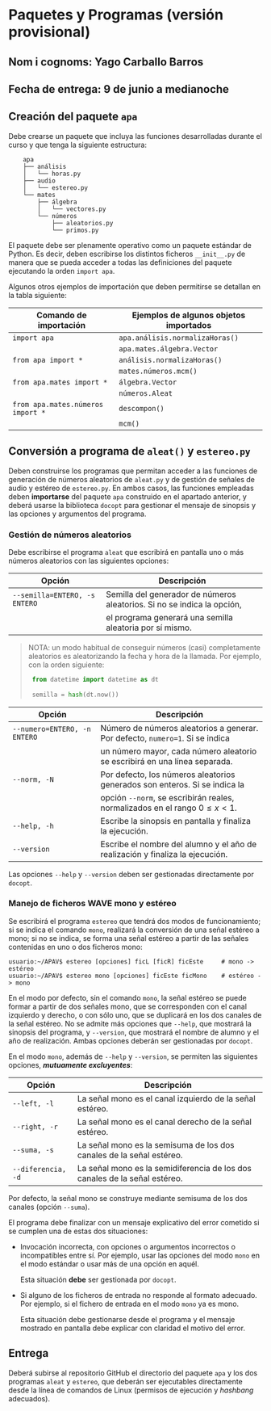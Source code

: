 # Paquetes y Programas (versión provisional)

## Nom i cognoms: Yago Carballo Barros

## Fecha de entrega: 9 de junio a medianoche

## Creación del paquete `apa`

Debe crearse un paquete que incluya las funciones desarrolladas durante el curso y que tenga la siguiente estructura:

```text
    apa
    ├── análisis
    │   └── horas.py
    ├── audio
    │   └── estereo.py
    └── mates
        ├── álgebra
        │   └── vectores.py
        └── números
            ├── aleatorios.py
            └── primos.py
```

El paquete debe ser plenamente operativo como un paquete estándar de Python. Es decir, deben escribirse los
distintos ficheros `__init__.py` de manera que se pueda acceder a todas las definiciones del paquete ejecutando
la orden `import apa`.

Algunos otros ejemplos de importación que deben permitirse se detallan en la tabla siguiente:

| Comando de importación            | Ejemplos de algunos objetos importados |
| --------------------------------- | -------------------------------------- |
| `import apa`                      | `apa.análisis.normalizaHoras()`        |
|                                   | `apa.mates.álgebra.Vector`             |
| `from apa import *`               | `análisis.normalizaHoras()`            |
|                                   | `mates.números.mcm()`                  |
| `from apa.mates import *`         | `álgebra.Vector`                       |
|                                   | `números.Aleat`                        |
| `from apa.mates.números import *` | `descompon()`                          |
|                                   | `mcm()`                                |

## Conversión a programa de `aleat()` y `estereo.py`

Deben construirse los programas que permitan acceder a las funciones de generación de números aleatorios
de `aleat.py` y de gestión de señales de audio y estéreo de `estereo.py`. En ambos casos, las funciones
empleadas deben **importarse** del paquete `apa` construido en el apartado anterior, y deberá usarse la
biblioteca `docopt` para gestionar el mensaje de sinopsis y las opciones y argumentos del programa.

### Gestión de números aleatorios

Debe escribirse el programa `aleat` que escribirá en pantalla uno o más números aleatorios con las
siguientes opciones:

| Opción                        | Descripción                                                             |
| ----------------------------- | ----------------------------------------------------------------------- |
| `--semilla=ENTERO, -s ENTERO` | Semilla del generador de números aleatorios. Si no se indica la opción, |
|                               | el programa generará una semilla aleatoria por sí mismo.                |

> NOTA: un modo habitual de conseguir números (casi) completamente aleatorios es aleatorizando la fecha
> y hora de la llamada. Por ejemplo, con la orden siguiente:
>
> ```python
>  from datetime import datetime as dt
>  
>  semilla = hash(dt.now())
> ```

| Opción                       | Descripción                                                                   |
| ---------------------------- | ----------------------------------------------------------------------------- |
| `--numero=ENTERO, -n ENTERO` | Número de números aleatorios a generar. Por defecto, `numero=1`. Si se indica |
|                              | un número mayor, cada número aleatorio se escribirá en una línea separada.    |
| `--norm, -N`                 | Por defecto, los números aleatorios generados son enteros. Si se indica la    |
|                              | opción `--norm`, se escribirán reales, normalizados en el rango $0\le x<1$.   |
| `--help, -h`                 | Escribe la sinopsis en pantalla y finaliza la ejecución.                      |
| `--version`                  | Escribe el nombre del alumno y el año de realización y finaliza la ejecución. |

Las opciones `--help` y `--version` deben ser gestionadas directamente por `docopt`.

### Manejo de ficheros WAVE mono y estéreo

Se escribirá el programa `estereo` que tendrá dos modos de funcionamiento; si se indica el comando
`mono`, realizará la conversión de una señal estéreo a mono; si no se indica, se forma una señal
estéreo a partir de las señales contenidas en uno o dos ficheros mono:

```console
usuario:~/APAV$ estereo [opciones] ficL [ficR] ficEste     # mono -> estéreo
usuario:~/APAV$ estereo mono [opciones] ficEste ficMono    # estéreo -> mono
```

En el modo por defecto, sin el comando `mono`, la señal estéreo se puede formar a partir de dos
señales mono, que se corresponden con el canal izquierdo y derecho, o con sólo uno, que se duplicará en
los dos canales de la señal estéreo. No se admite más opciones que `--help`, que mostrará la sinopsis
del programa, y `--version`, que mostrará el nombre de alumno y el año de realización. Ambas opciones
deberán ser gestionadas por `docopt`.

En el modo `mono`, además de `--help` y `--version`, se permiten las siguientes opciones,
***mutuamente excluyentes***:

| Opción                        | Descripción                                                                |
| ----------------------------- | -------------------------------------------------------------------------- |
| `--left, -l`                  | La señal mono es el canal izquierdo de la señal estéreo.                   |
| `--right, -r`                 | La señal mono es el canal derecho de la señal estéreo.                     |
| `--suma, -s`                  | La señal mono es la semisuma de los dos canales de la señal estéreo.       |
| `--diferencia, -d`            | La señal mono es la semidiferencia de los dos canales de la señal estéreo. |

Por defecto, la señal mono se construye mediante semisuma de los dos canales (opción `--suma`).

El programa debe finalizar con un mensaje explicativo del error cometido si se cumplen una de estas dos
situaciones:

- Invocación incorrecta, con opciones o argumentos incorrectos o incompatibles entre sí. Por ejemplo, usar las
  opciones del modo `mono` en el modo estándar o usar más de una opción en aquél.

  Esta situación **debe** ser gestionada por `docopt`.

- Si alguno de los ficheros de entrada no responde al formato adecuado. Por ejemplo, si el fichero de entrada
  en el modo `mono` ya es mono.

  Esta situación debe gestionarse desde el programa y el mensaje mostrado en pantalla debe explicar con
  claridad el motivo del error.

## Entrega

Deberá subirse al repositorio GitHub el directorio del paquete `apa` y los dos programas `aleat` y `estereo`,
que deberán ser ejecutables directamente desde la línea de comandos de Linux (permisos de ejecución y
*hashbang* adecuados).

